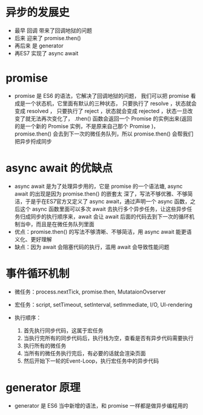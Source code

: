 # 异步的发展史
- 最早 回调 带来了回调地狱的问题
- 后来 迎来了 promise.then()
- 再后来 是 generator
- 再ES7 实现了 async await

# promise
- promise 是 ES6 的语法，它解决了回调地狱的问题，
  我们可以把 promise 看成是一个状态机，它里面有默认的三种状态，
  只要执行了 resolve ，状态就会变成 resolved ，
  只要执行了 reject ，状态就会变成 rejected ，状态一旦改变了就无法再次变化了，
  .then() 函数会返回一个 Promise 的实例出来(返回的是一个新的 Promise 实例，不是原来自己那个 Promise )，
  promise.then() 会去到下一次的微任务队列，所以 promise.then() 会帮我们把异步捋成同步

# async await 的优缺点
- async await 是为了处理异步用的，它是 promise 的一个语法塘, async await 的出现是因为 promise.then() 的嵌套太 深了，写法不够优雅、不够简洁，于是乎在ES7官方又定义了 async await，通过声明一个 async 函数，之后这个 async 函数里面可以多次 await 去执行多个异步任务，让这些异步任务归成同步的执行顺序来，await 会让 await 后面的代码去到下一次的循环机制当中，而且是在微任务队列里面
- 优点：promise.then() 的写法不够清晰、不够简洁，用 async await 能更语义化、更好理解
- 缺点：因为 await 会阻塞代码的执行，滥用 await 会导致性能问题

# 事件循环机制
- 微任务：process.nextTick, promise.then, MutataionOvserver
- 宏任务：script, setTimeout, setInterval, setImmediate, I/O, UI-rendering

- 执行顺序：
  1. 首先执行同步代码，这属于宏任务
  2. 当执行完所有的同步代码后，执行栈为空，查看是否有异步代码需要执行
  3. 执行所有的微任务
  4. 当所有的微任务执行完后，有必要的话就会渲染页面
  5. 然后开始下一轮的Event-Loop，执行宏任务中的异步代码

# generator 原理
- generator 是 ES6 当中新增的语法，和 promise 一样都是做异步编程用的